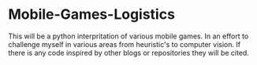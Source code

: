 # Mobile-Games-Logistics
This will be a python interpritation of various mobile games. In an effort to challenge myself in various areas from heuristic's to computer vision. If there is any code inspired by other blogs or repositories they will be cited.
